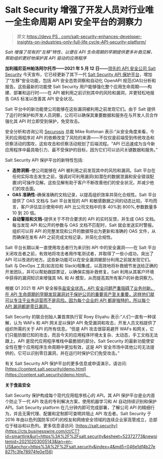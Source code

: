 # Salt Security 增强了开发人员对行业唯一全生命周期 API 安全平台的洞察力

> 原文:[https://devo PS . com/salt-security-enhances-developer-insights-on-industries-only-full-life cycle-API-security-platform/](https://devops.com/salt-security-enhances-developer-insights-on-industrys-only-full-lifecycle-api-security-platform/)

*Salt 增强了现有的“左移”特性，以便在 API 生命周期的早期提供更多补救见解，帮助组织更好地保护其 API 驱动的应用程序*

**加利福尼亚州帕洛阿尔托市——2021 年 5 月 12 日——**[领先的 API 安全公司 Salt Security](https://salt.security/) 今天宣布，它已经更新了其下一代 [Salt Security API 保护平台](https://salt.security/platform)，增加了“左移”安全功能，包括 API 安全态势洞察和自动化 OpenAPI 规范(OAS)分析和报告。这些最新的功能使 Salt Security 用户能够强化整个应用生命周期——构建、部署和运行时——在 API 被利用之前识别其中的风险和漏洞，并更轻松地报告 OAS 标准以改善其 API 安全状况。

Salt 平台中的新功能使公司能够在这些漏洞被利用之前发现它们。由于 Salt 提供了运行时保护和开发人员洞察，公司可以确保其重要数据和服务在与开发人员合作强化其 API 时立即受到保护，免受攻击。

安全分析和咨询公司 [Securosis](https://securosis.com/blog/securing-apis-application-architecture-disrupted) 总裁 Mike Rothman 表示:“从安全角度来看，今天的应用程序对 API 的依赖改变了风险的来源——不仅仅是前端受到传统攻击和侦察活动的围攻，这些攻击和侦察活动规划了后端流程。“API 已迅速成为当今新应用程序中最具吸引力、最不受保护的目标，因为它们可以访问关键数据和服务。”

Salt Security API 保护平台的新特性包括:

*   **态势洞察**–使公司能够在 API 被利用之前发现其中的风险和漏洞。Salt 平台在任何实际攻击发生之前，强调对可利用漏洞(如潜在的数据泄漏和安全错误配置)的可操作见解。这些见解有助于客户不断改善他们的安全状况，并减少他们的攻击面。
*   **OAS 准确性**–确保准确的文档记录，以提高组织效率并简化合规性。Salt 平台提供了 OAS 文档与 Salt 平台发现的 API 和敏感数据之间的动态比较。平均而言，客户评估显示使用中的 API 比公司文档中的多 40%到 800%,参数数量多 10 到 20 倍。
*   **自动警报和文档**–提供关于不符合要求的 API 的实时反馈，并生成 OAS 文档。每当发现 API 和公开的参数与 OAS 文档不匹配时，Salt 就会发送实时警报。组织可以将 API 的完整发现和公开的数据导出为更新和准确的 OAS 文件，从而确保在发布 API 之前完成文档记录，并简化合规性。

Salt 平台长期以来一直使用攻击者行为来识别 API 中的安全漏洞——在 Salt 平台关闭攻击者之前，有效地将攻击者用作笔测试者，并取得了一些小成功，突出了 API 可以改进的地方。这些新功能可以在安全漏洞被部分利用之前就发现它们。Salt 与 DevOps 工具(如吉拉和 Slack)相集成，以高效地将补救细节发送给正确的开发团队，并可以帮助跟踪票证，以确保实施补救修复。Salt 利用从其客户环境中获得的漏洞知识来增强其 ML 和 AI 模型，从而提高其所有客户的补救洞察力。

根据 Q1 2021 年 API 安全报告[盐安全状态，API 安全问题严重阻碍了业务创新。在 API 生命周期的早期发现漏洞对于保护公司的重要资产至关重要，这样他们就可以专注于业务运营而不是风险。因为每个企业的 API 都是独特的，所以每个 API 漏洞都是零日漏洞。](https://salt.security/api-security-trends)

Salt Security 的联合创始人兼首席执行官 Roey Eliyahu 表示:“人们一直有一种误解，认为 WAFs 和 API 网关足以保护 API 免受漏洞和攻击，开发人员文档提供了组织所需的关于 API 的所有信息。“但是 API 攻击很容易避开 WAFs 和网关，它们只能防御已知的攻击，而且今天的应用程序环境太复杂、太动态，手工文档无法跟上。API 是现代应用程序堆栈中最脆弱的部分。Salt Security 的最新功能使安全性在整个应用程序生命周期中更加有效，这是 API 安全市场中其他公司无法提供的，它可以识别零日漏洞，并在运行时保护它们免受攻击。”

有关 Salt Security API 保护平台的更多信息或申请演示，请访问:[https://content.salt.security/demo.html](https://content.salt.security/demo.html)。

**关于食盐安全**

Salt Security 保护构成每个现代应用程序核心的 API。其 API 保护平台是业内首个防止下一代 API 攻击的专利解决方案，使用机器学习和 AI 自动持续识别和保护 API。Salt Security platform 在几分钟内即可完成部署，了解公司 API 的精细行为，并且无需代理、配置和定制即可查明并阻止 API 攻击者。Salt Security 于 2016 年由以色列国防军(IDF)的校友和网络安全领域的连续企业家高管成立，总部位于硅谷和以色列。更多信息请访问: [https://salt.security](https://cts.businesswire.com/ct/CT?id=smartlink&url=https%3A%2F%2Fsalt.security&esheet=52372773&newsitemid=20210203005143&lan=en-US&anchor=https%3A%2F%2Fsalt.security&index=4&md5=046e1df4b27e827fc3fe78974fe0e156)